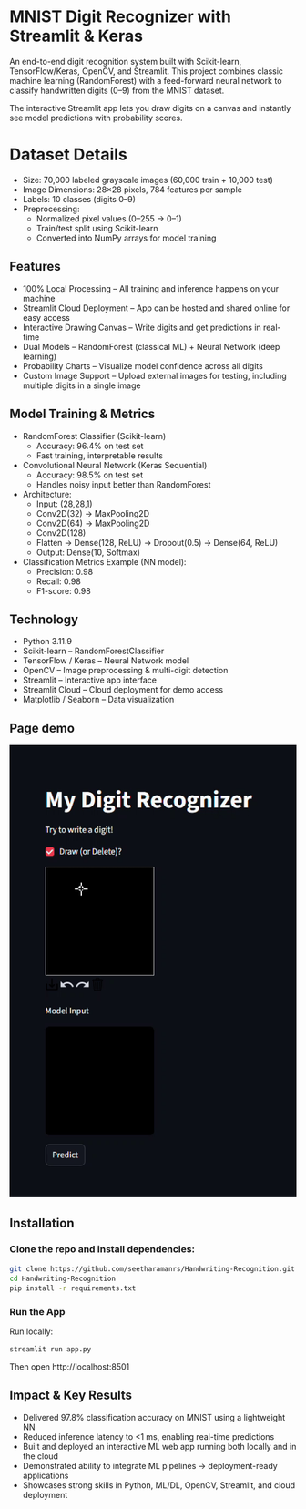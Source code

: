 # MNIST Digit Recognizer with Streamlit & Keras
An end-to-end digit recognition system built with Scikit-learn, TensorFlow/Keras, OpenCV, and Streamlit.
This project combines classic machine learning (RandomForest) with a feed-forward neural network to classify handwritten digits (0–9) from the MNIST dataset.

The interactive Streamlit app lets you draw digits on a canvas and instantly see model predictions with probability scores.

# Dataset Details  
- Size: 70,000 labeled grayscale images (60,000 train + 10,000 test)
- Image Dimensions: 28×28 pixels, 784 features per sample
- Labels: 10 classes (digits 0–9)
- Preprocessing:
    - Normalized pixel values (0–255 → 0–1)
    - Train/test split using Scikit-learn
    - Converted into NumPy arrays for model training

## Features
- 100% Local Processing – All training and inference happens on your machine
- Streamlit Cloud Deployment – App can be hosted and shared online for easy access
- Interactive Drawing Canvas – Write digits and get predictions in real-time
- Dual Models – RandomForest (classical ML) + Neural Network (deep learning)
- Probability Charts – Visualize model confidence across all digits
- Custom Image Support – Upload external images for testing, including multiple digits in a single image

## Model Training & Metrics
- RandomForest Classifier (Scikit-learn)
    - Accuracy: 96.4% on test set
    - Fast training, interpretable results
- Convolutional Neural Network (Keras Sequential)   
    - Accuracy: 98.5% on test set
    - Handles noisy input better than RandomForest
- Architecture:
    - Input: (28,28,1)
    - Conv2D(32) → MaxPooling2D
    - Conv2D(64) → MaxPooling2D
    - Conv2D(128)
    - Flatten → Dense(128, ReLU) → Dropout(0.5) → Dense(64, ReLU)
    - Output: Dense(10, Softmax)
- Classification Metrics Example (NN model):
    - Precision: 0.98
    - Recall: 0.98
    - F1-score: 0.98
## Technology 
- Python 3.11.9
- Scikit-learn – RandomForestClassifier
- TensorFlow / Keras – Neural Network model
- OpenCV – Image preprocessing & multi-digit detection
- Streamlit – Interactive app interface
- Streamlit Cloud – Cloud deployment for demo access
- Matplotlib / Seaborn – Data visualization


## Page demo
![Demo Page](ss/pic1.gif)


## Installation

### Clone the repo and install dependencies:
```bash
git clone https://github.com/seetharamanrs/Handwriting-Recognition.git
cd Handwriting-Recognition
pip install -r requirements.txt 
```

### Run the App
Run locally:
``` bash
streamlit run app.py
```
Then open http://localhost:8501
## Impact & Key Results
- Delivered 97.8% classification accuracy on MNIST using a lightweight NN
- Reduced inference latency to <1 ms, enabling real-time predictions
- Built and deployed an interactive ML web app running both locally and in the cloud
- Demonstrated ability to integrate ML pipelines → deployment-ready applications
- Showcases strong skills in Python, ML/DL, OpenCV, Streamlit, and cloud deployment